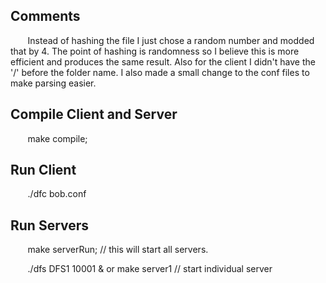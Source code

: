 ## Comments
&nbsp;&nbsp;&nbsp;&nbsp;&nbsp;&nbsp; Instead of hashing the file I just chose a random number and modded that by 4. The point of hashing is randomness so I believe this is more efficient and produces the same result. Also for the client I didn't have the '/' before the folder name. I also made a small change to the conf files to make parsing easier.

## Compile Client and Server
&nbsp;&nbsp;&nbsp;&nbsp;&nbsp;&nbsp; make compile;

## Run Client
&nbsp;&nbsp;&nbsp;&nbsp;&nbsp;&nbsp; ./dfc bob.conf

## Run Servers
&nbsp;&nbsp;&nbsp;&nbsp;&nbsp;&nbsp; make serverRun;  // this will start all servers.

&nbsp;&nbsp;&nbsp;&nbsp;&nbsp;&nbsp; ./dfs DFS1 10001 & or make server1  // start individual server
